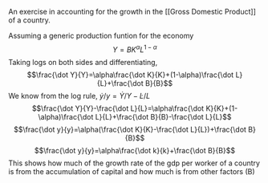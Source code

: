 An exercise in accounting for the growth in the [[Gross Domestic Product]] of a country.

Assuming a generic production funtion for the economy$$Y=BK^\alpha L^{1-\alpha}$$
Taking logs on both sides and differentiating,$$\frac{\dot Y}{Y}=\alpha\frac{\dot K}{K}+(1-\alpha)\frac{\dot L}{L}+\frac{\dot B}{B}$$
We know from the log rule, $\dot y/y=\dot Y/Y-\dot L/L$
$$\frac{\dot Y}{Y}-\frac{\dot L}{L}=\alpha\frac{\dot K}{K}+(1-\alpha)\frac{\dot L}{L}+\frac{\dot B}{B}-\frac{\dot L}{L}$$$$\frac{\dot y}{y}=\alpha(\frac{\dot K}{K}-\frac{\dot L}{L})+\frac{\dot B}{B}$$
$$\frac{\dot y}{y}=\alpha\frac{\dot k}{k}+\frac{\dot B}{B}$$
This shows how much of the growth rate of the gdp per worker of a country is from the accumulation of capital and how much is from other factors (B)
